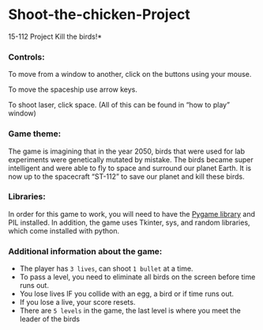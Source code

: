 # Shoot-the-chicken-Project
15-112 Project Kill the birds!*

### Controls:
To move from a window to another, click on the buttons using your mouse.

To move the spaceship use arrow keys.

To shoot laser, click space.
(All of this can be found in “how to play” window)

### Game theme:
The game is imagining that in the year 2050, birds that were used for lab experiments were genetically mutated by mistake. The birds became super intelligent and were able to fly to space and surround our planet Earth.
It is now up to the spacecraft “ST-112” to save our planet and kill these birds.

###	Libraries: 

In order for this game to work, you will need to have the [Pygame library](https://github.com/pygame/pygame) and PIL installed. In addition, the game uses Tkinter, sys, and random libraries, which come installed with python.

### Additional information about the game:

- The player has `3 lives`, can shoot `1 bullet` at a time.
- To pass a level, you need to eliminate all birds on the screen before time runs out.
- You lose lives IF you collide with an egg, a bird or if time runs out.
- If you lose a live, your score resets.
- There are `5 levels` in the game, the last level is where you meet the leader of the birds
